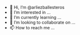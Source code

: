 - 👋 Hi, I’m @arliezballesteros
- 👀 I’m interested in ...
- 🌱 I’m currently learning ...
- 💞️ I’m looking to collaborate on ...
- 📫 How to reach me ...

<!---
arliezballesteros/arliezballesteros is a ✨ special ✨ repository because its `README.md` (this file) appears on your GitHub profile.
You can click the Preview link to take a look at your changes.
--->
